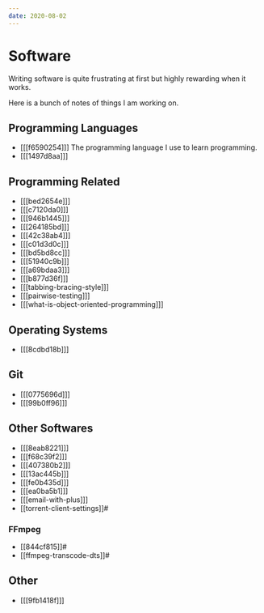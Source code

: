 ```yaml
---
date: 2020-08-02
---
```


# Software

Writing software is quite frustrating at first but highly rewarding when it
works.

Here is a bunch of notes of things I am working on.

## Programming Languages

* [[[f6590254]]] The programming language I use to learn programming.
* [[[1497d8aa]]]

## Programming Related

* [[[bed2654e]]]
* [[[c7120da0]]]
* [[[946b1445]]]
* [[[264185bd]]]
* [[[42c38ab4]]]
* [[[c01d3d0c]]]
* [[[bd5bd8cc]]]
* [[[51940c9b]]]
* [[[a69bdaa3]]]
* [[[b877d36f]]]
* [[[tabbing-bracing-style]]]
* [[[pairwise-testing]]]
* [[[what-is-object-oriented-programming]]]

## Operating Systems

* [[[8cdbd18b]]]

## Git

* [[[0775696d]]]
* [[[99b0ff96]]]

## Other Softwares

* [[[8eab8221]]]
* [[[f68c39f2]]]
* [[[407380b2]]]
* [[[13ac445b]]]
* [[[fe0b435d]]]
* [[[ea0ba5b1]]]
* [[[email-with-plus]]]
* [[torrent-client-settings]]#

### FFmpeg

* [[844cf815]]#
* [[ffmpeg-transcode-dts]]#

## Other

* [[[9fb1418f]]]
